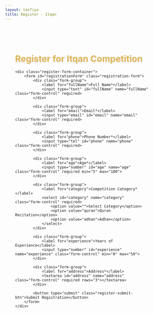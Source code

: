 ```yaml
---
layout: tasfiya
title: Register - Itqan
---
```


<div class="register-page">
    <h1 class="text-center mb-4">Register for Itqan Competition</h1>
    
    <div class="register-form-container">
        <form id="registrationForm" class="registration-form">
            <div class="form-group">
                <label for="fullName">Full Name*</label>
                <input type="text" id="fullName" name="fullName" class="form-control" required>
            </div>
            
            <div class="form-group">
                <label for="email">Email*</label>
                <input type="email" id="email" name="email" class="form-control" required>
            </div>
            
            <div class="form-group">
                <label for="phone">Phone Number*</label>
                <input type="tel" id="phone" name="phone" class="form-control" required>
            </div>
            
            <div class="form-group">
                <label for="age">Age*</label>
                <input type="number" id="age" name="age" class="form-control" required min="5" max="100">
            </div>
            
            <div class="form-group">
                <label for="category">Competition Category*</label>
                <select id="category" name="category" class="form-control" required>
                    <option value="">Select Category</option>
                    <option value="quran">Quran Recitation</option>
                    <option value="adhan">Adhan</option>
                </select>
            </div>
            
            <div class="form-group">
                <label for="experience">Years of Experience</label>
                <input type="number" id="experience" name="experience" class="form-control" min="0" max="50">
            </div>
            
            <div class="form-group">
                <label for="address">Address*</label>
                <textarea id="address" name="address" class="form-control" required rows="3"></textarea>
            </div>
            
            <button type="submit" class="register-submit-btn">Submit Registration</button>
        </form>
    </div>
</div>

<style>
.register-page {
    max-width: 800px;
    margin: 2rem auto;
    padding: 2rem;
}

.register-page h1 {
    color: #dfb456;
    text-shadow: 0 2px 4px rgba(0, 0, 0, 0.1);
}

.register-form-container {
    background: rgba(255, 255, 255, 0.05);
    padding: 2rem;
    border-radius: 15px;
    backdrop-filter: blur(10px);
    border: 1px solid rgba(223, 180, 86, 0.1);
    box-shadow: 0 8px 32px rgba(0, 0, 0, 0.1);
}

.registration-form {
    display: grid;
    gap: 1.5rem;
}

.form-group {
    position: relative;
}

.form-group label {
    display: block;
    margin-bottom: 0.5rem;
    color: #dfb456;
    font-weight: 500;
}

.form-control {
    width: 100%;
    padding: 0.75rem 1rem;
    background: rgba(255, 255, 255, 0.1);
    border: 1px solid rgba(223, 180, 86, 0.2);
    border-radius: 8px;
    color: #fff;
    transition: all 0.3s ease;
}

.form-control:focus {
    outline: none;
    border-color: #dfb456;
    box-shadow: 0 0 0 2px rgba(223, 180, 86, 0.2);
    background: rgba(255, 255, 255, 0.15);
}

.register-submit-btn {
    background: linear-gradient(45deg, #dfb456, #e6c172);
    color: #005f73;
    border: none;
    padding: 1rem 2rem;
    border-radius: 8px;
    font-weight: 600;
    cursor: pointer;
    transition: all 0.3s ease;
    width: 100%;
    margin-top: 1rem;
}

.register-submit-btn:hover {
    transform: translateY(-2px);
    box-shadow: 0 6px 20px rgba(223, 180, 86, 0.3);
    background: linear-gradient(45deg, #e6c172, #dfb456);
}

.register-submit-btn:active {
    transform: translateY(0);
}

/* RTL Support */
[dir="rtl"] .register-page {
    font-family: 'Mehr Nastaleeq', 'Jameel Noori Nastaleeq', 'Noto Nastaliq Urdu', sans-serif;
}

[dir="rtl"] .form-group label {
    font-size: 1.2rem;
}

[dir="rtl"] .form-control {
    font-family: 'Mehr Nastaleeq', 'Jameel Noori Nastaleeq', 'Noto Nastaliq Urdu', sans-serif;
    font-size: 1.1rem;
    line-height: 1.8;
}

/* Mobile Responsive */
@media (max-width: 768px) {
    .register-page {
        padding: 1rem;
    }
    
    .register-form-container {
        padding: 1.5rem;
    }
}
</style>

<script src="https://cdn.jsdelivr.net/npm/@supabase/supabase-js@2"></script>
<script>
document.addEventListener('DOMContentLoaded', function() {
    // Initialize Supabase client
    const supabaseUrl = 'YOUR_SUPABASE_URL';
    const supabaseKey = 'YOUR_SUPABASE_ANON_KEY';
    const supabase = supabase.createClient(supabaseUrl, supabaseKey);
    
    const form = document.getElementById('registrationForm');
    
    form.addEventListener('submit', async function(e) {
        e.preventDefault();
        
        const submitBtn = form.querySelector('.register-submit-btn');
        submitBtn.disabled = true;
        submitBtn.textContent = 'Submitting...';
        
        try {
            const formData = {
                full_name: form.fullName.value,
                email: form.email.value,
                phone: form.phone.value,
                age: parseInt(form.age.value),
                category: form.category.value,
                experience: parseInt(form.experience.value) || 0,
                address: form.address.value,
                registration_date: new Date().toISOString()
            };
            
            const { data, error } = await supabase
                .from('registrations')
                .insert([formData]);
                
            if (error) throw error;
            
            // Show success message
            alert('Registration successful! We will contact you soon.');
            form.reset();
            
        } catch (error) {
            console.error('Error:', error);
            alert('Registration failed. Please try again later.');
        } finally {
            submitBtn.disabled = false;
            submitBtn.textContent = 'Submit Registration';
        }
    });
});
</script> 